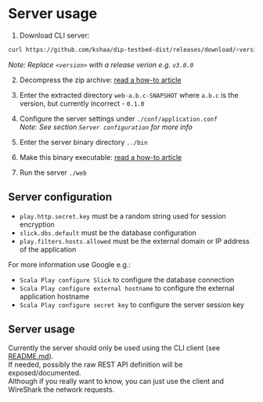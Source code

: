# Server usage
  
1) Download CLI server:  
```bash
curl https://github.com/kshaa/dip-testbed-dist/releases/download/<version>/dip_server.zip -L -o dip_server.zip  
```
_Note: Replace `<version>` with a release verion e.g. `v3.0.0`_  
  
2) Decompress the zip archive: [read a how-to article](https://lmgtfy.app/?q=linux+unzip+archive)  
3) Enter the extracted directory `web-a.b.c-SNAPSHOT` where `a.b.c` is the version, but currently incorrect - `0.1.0`  
4) Configure the server settings under `./conf/application.conf`  
_Note: See section `Server configuration` for more info_  
  
5) Enter the server binary directory `../bin`
6) Make this binary executable: [read a how-to article](https://lmgtfy.app/?q=linux+make+binary+executable)  
7) Run the server `./web`  
  
## Server configuration
- `play.http.secret.key` must be a random string used for session encryption  
- `slick.dbs.default` must be the database configuration  
- `play.filters.hosts.allowed` must be the external domain or IP address of the application  

For more information use Google e.g.:
- `Scala Play configure Slick` to configure the database connection  
- `Scala Play configure external hostname` to configure the external application hostname   
- `Scala Play configure secret key` to configure the server session key  

## Server usage
Currently the server should only be used using the CLI client (see [README.md](../README.md)).  
If needed, possibly the raw REST API definition will be exposed/documented.  
Although if you really want to know, you can just use the client and WireShark the network requests.  
  
